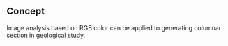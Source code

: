 ## Concept
Image analysis based on RGB color can be applied to generating columnar section in geological study.
